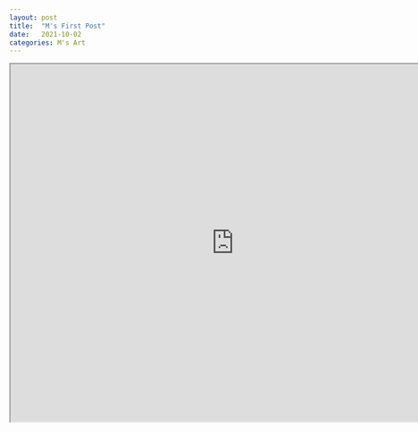 ```yaml
---
layout: post
title:  "M's First Post"
date:   2021-10-02
categories: M's Art
---
```



<iframe
src="https://tokbox.com/embed/embed/ot-embed.js?embedId=bea20fbf-9d83-4ba4-b509-5bdff2023c19&room=DEFAULT_ROOM&iframe=true"
width=800
height=640
scrolling="auto"
allow="microphone; camera"></iframe>
      
